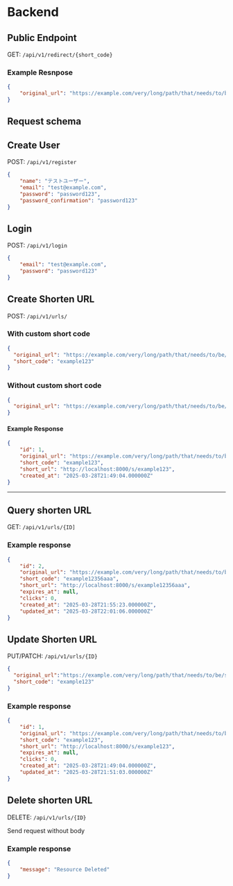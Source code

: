 
# Backend

## Public Endpoint

GET: `/api/v1/redirect/{short_code}`

### Example Resnpose

```json
{
	"original_url": "https://example.com/very/long/path/that/needs/to/be/shortened"
}
```


## Request schema

## Create User

POST: `/api/v1/register`

```json
{
    "name": "テストユーザー",
    "email": "test@example.com",
    "password": "password123",
    "password_confirmation": "password123"
}
```


## Login

POST: `/api/v1/login`

```json
{
    "email": "test@example.com",
    "password": "password123"
}
```


## Create Shorten URL

POST: `/api/v1/urls/`

### With custom short code

```json
{
  "original_url": "https://example.com/very/long/path/that/needs/to/be/shortened",
  "short_code": "example123"
}
```

### Without custom short code

```json
{
  "original_url": "https://example.com/very/long/path/that/needs/to/be/shortened",
}
```

#### Example Response

```json
{
	"id": 1,
	"original_url": "https://example.com/very/long/path/that/needs/to/be/shortened",
	"short_code": "example123",
	"short_url": "http://localhost:8000/s/example123",
	"created_at": "2025-03-28T21:49:04.000000Z"
}
```

---

## Query shorten URL

GET: `/api/v1/urls/{ID]`

### Example response

```json
{
	"id": 2,
	"original_url": "https://example.com/very/long/path/that/needs/to/be/shortened",
	"short_code": "example12356aaa",
	"short_url": "http://localhost:8000/s/example12356aaa",
	"expires_at": null,
	"clicks": 0,
	"created_at": "2025-03-28T21:55:23.000000Z",
	"updated_at": "2025-03-28T22:01:06.000000Z"
}
```



## Update Shorten URL

PUT/PATCH: `/api/v1/urls/{ID}`

```json
{
  "original_url":"https://example.com/very/long/path/that/needs/to/be/shortened",
  "short_code": "example123"
}
```

### Example response

```json
{
	"id": 1,
	"original_url": "https://example.com/very/long/path/that/needs/to/be/shortened",
	"short_code": "example123",
	"short_url": "http://localhost:8000/s/example123",
	"expires_at": null,
	"clicks": 0,
	"created_at": "2025-03-28T21:49:04.000000Z",
	"updated_at": "2025-03-28T21:51:03.000000Z"
}
```



## Delete shorten URL

DELETE: `/api/v1/urls/{ID}`

Send request without body

### Example response

```json
{
	"message": "Resource Deleted"
}
```